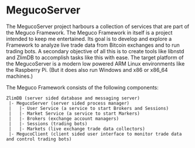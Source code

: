 
# MegucoServer

The MegucoServer project harbours a collection of services that are part of the Meguco Framework. The Meguco Framework in itself is a project intended to keep me entertained. Its goal is to develop and explore a Framework to analyze live trade data from Bitcoin exchanges and to run trading bots. A secondary objective of all this is to create tools like libnstd and ZlimDB to accomplish tasks like this with ease. The target platform of the MegucoServer is a modern low powered ARM Linux environments like the Raspberry Pi. (But it does also run Windows and x86 or x86_64 machines.)

The Meguco Framework consists of the following components:

```
ZlimDB (server sided database and messaging server)
 |- MegucoServer (server sided process manager)
 |   |- User Service (a service to start Brokers and Sessions)
 |   |- Market Service (a service to start Markers)
 |   |- Brokers (exchange account managers)
 |   |- Sessions (trading bots)
 |   |- Markets (live exchange trade data collectors)
 |- MegucoClient (client sided user interface to monitor trade data and control trading bots)
```

